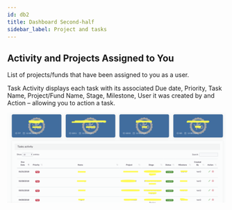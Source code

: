 ```yaml
---
id: db2
title: Dashboard Second-half
sidebar_label: Project and tasks
---
```


## Activity and Projects Assigned to You

List of projects/funds that have been assigned to you as a user.

Task Activity displays each task with its associated Due date, Priority, Task Name, Project/Fund Name, Stage, Milestone, User it was created by and Action – allowing you to action a task.

![Dashboard](/docs/assets/dashboard2.png)